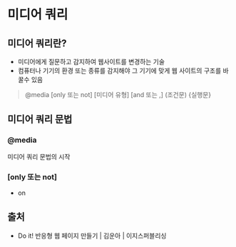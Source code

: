 # 미디어 쿼리

## 미디어 쿼리란?

* 미디어에게 질문하고 감지하여 웹사이트를 변경하는 기술
* 컴퓨터나 기기의 환경 또는 종류를 감지해야 그 기기에 맞게 웹 사이트의 구조를 바꿀수 있음

> @media \[only 또는 not] \[미디어 유형] \[and 또는 ,] (조건문) {실행문}

## 미디어 쿼리 문법

### @media

미디어 쿼리 문법의 시작

### \[only 또는 not]

* on

## 출처

* Do it! 반응형 웹 페이지 만들기 | 김운아 | 이지스퍼블리싱

